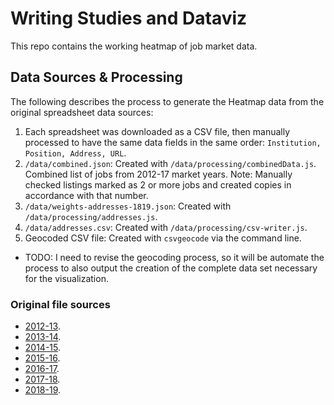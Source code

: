 # Writing Studies and Dataviz

This repo contains the working heatmap of job market data.

## Data Sources &amp; Processing

The following describes the process to generate the Heatmap data from the original spreadsheet data sources:

1. Each spreadsheet was downloaded as a CSV file, then manually processed to have the same data fields in the same order: <code>Institution, Position, Address, URL</code>.
2. <code>/data/combined.json</code>: Created with <code>/data/processing/combinedData.js</code>. Combined list of jobs from 2012-17 market years. Note: Manually checked listings marked as 2 or more jobs and created copies in accordance with that number.
3. <code>/data/weights-addresses-1819.json</code>: Created with <code>/data/processing/addresses.js</code>.
4. <code>/data/addresses.csv</code>: Created with <code>/data/processing/csv-writer.js</code>.
5. Geocoded CSV file: Created with <code>csvgeocode</code> via the command line.
  - TODO: I need to revise the geocoding process, so it will be automate the process to also output the creation of the complete data set necessary for the visualization.

### Original file sources

- [2012-13](https://docs.google.com/spreadsheet/ccc?key=0ArC_9Y5QNqypdG1yaXJlSlFFRlJvYmRaQTZMaGszbGc#gid=0).
- [2013-14](https://docs.google.com/spreadsheet/pub?key=0ArC_9Y5QNqypdE1fSWlvblpvbGhvdy1lZmpZaEtNRmc&output=html).
- [2014-15](https://docs.google.com/spreadsheets/d/13dJRmhUj-ZK4nvFUFnOmgZKJge7eHSLvFajt0x4l8Ow).
- [2015-16](https://docs.google.com/spreadsheets/d/1XB2eyzSQG-Tf4iMBICYGF_7cRnXoZKhfTA0uB5txUVc/pubhtml).
- [2016-17](https://docs.google.com/spreadsheets/d/1HGi4cdPG0nsSLvRcoP2yUVbGogGC6GRGmjb9P62sczI/pubhtml).
- [2017-18](https://docs.google.com/spreadsheets/d/1H2sGyNrcKo0pD2NVihZsAxOShGz02CQzzB-4Ord7vJc/).
- [2018-19](https://docs.google.com/spreadsheets/d/1fR3GKtoa-oev9sixLaCG9S8Y4PAwpEC6fM_-eOv4Bog).
